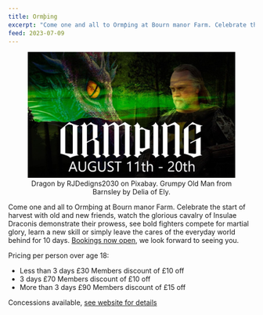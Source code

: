 ```yaml
---
title: Ormþing
excerpt: "Come one and all to Ormƥing at Bourn manor Farm. Celebrate the start of harvest with old and new friends, watch the glorious cavalry of Insulae Draconis demonstrate their prowess, see bold fighters compete for martial glory, learn a new skill or simply leave the cares of the everyday world behind for 10 days."
feed: 2023-07-09
---
```


<div style="text-align: center;">
  <figure class="figure">
    <img src="/baelfyr/2023-07/ormthing.jpg"
      class="figure-img rounded"
      alt="Ormþing August 11th-20th">
      <figcaption class="figure-caption text-center">Dragon by RJDedigns2030 on Pixabay. Grumpy Old Man from Barnsley by Delia of Ely.</figcaption>
  </figure>
</div>

Come one and all to Ormþing at Bourn manor Farm. Celebrate the start of harvest with old and new friends, watch the glorious cavalry of Insulae Draconis demonstrate their prowess, see bold fighters compete for martial glory, learn a new skill or simply leave the cares of the everyday world behind for 10 days. [Bookings now open](https://docs.google.com/forms/d/e/1FAIpQLSfyHE8yCPBNrnk2XbMU3etQb8DxcLifrGEvPSpWkJ-kLfLsRw/viewform?pli=1), we look forward to seeing you. 

Pricing per person over age 18:

- Less than 3 days £30 Members discount of £10 off
- 3 days £70 Members discount of £10 off
- More than 3 days £90 Members discount of £15 off

Concessions available, [see website for details](https://sites.google.com/insulaedraconis.org/id-summer-event-2023/reservations)
